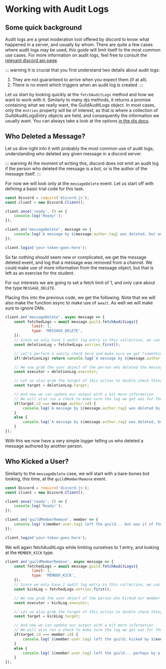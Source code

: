 # Working with Audit Logs

## Some quick background
Audit logs are a great moderation tool offered by discord to know what happened in a server, and usually by whom. There are quite a few cases where audit logs may be used, this guide will limit itself to the most common use cases. For more information on audit logs, feel free to consult the [relevant discord api page](https://discordapp.com/developers/docs/resources/audit-log).

::: warning
It is crucial that you first understand two details about audit logs:
1) They are not guaranteed to arrive when you expect them (if at all).
2) There is no event which triggers when an audit log is created.
:::

Let us start by looking quickly at the `fetchAuditLogs` method and how we want to work with it. Similarly to many djs methods, it returns a promise containing what we really want, the GuildAuditLogs object. In most cases, only the `entries` property will be of interest, as that is where a collection of GuildAuditLogsEntry objects are held, and consequently the information we usually want. You can always take a look at the options [in the djs docs](https://discord.js.org/#/docs/main/stable/class/Guild?scrollTo=fetchAuditLogs).

## Who Deleted a Message?
Let us dive right into it with probably the most common use of audit logs; understanding who deleted any given message in a discord server.

::: warning
At the moment of writing this, discord does not emit an audit log if the person who deleted the message is a bot, or is the author of the message itself.
:::

For now we will look only at the `messageDelete` event. Let us start off with defining a basic trial code for this task.

```js
const Discord = require('discord.js');
const client = new Discord.Client();

client.once('ready', () => {
	console.log('Ready!');
});

client.on('messageDelete', message => {
	console.log(`A message by ${message.author.tag} was deleted, but we don't know by who yet.`);
});

client.login('your-token-goes-here');
```

So far nothing should seem new or complicated, we get the message deleted event, and log that a message was removed from a channel. We could make use of more information from the message object, but that is left as an exercise for the student.

For our interests we are going to set a fetch limit of 1, and only care about the type `MESSAGE_DELETE`.

Placing this into the previous code, we get the following. Note that we will also make the function async to make use of `await`. As well we will make sure to ignore DMs.

```js
client.on('messageDelete', async message => {
	const fetchedLogs = await message.guild.fetchAuditLogs({
			limit: 1,
			type: 'MESSAGE_DELETE',
	});
	// Since we only have 1 audit log entry in this collection, we can simply grab the first one
	const deletionLog = fetchedLogs.entries.first();

	// Let's perform a sanity check here and make sure we got *something*
	if(!deletionLog) return console.log(`A message by ${message.author.tag} was deleted, but no relevant audit logs were found.`)

	// We now grab the user object of the person who deleted the message
	const executor = deletionLog.executor;

	// Let us also grab the target of this action to double check things
	const target = deletionLog.target;

	// And now we can update our output with a bit more information
	// We will also run a check to make sure the log we got was for the same author's message
	if(target.id === message.author.id) {
		console.log(`A message by ${message.author.tag} was deleted by ${executor.tag}.`);
	}
	else {
		console.log(`A message by ${message.author.tag} was deleted, but we don't know by who.`);
	}
});
```

With this we now have a very simple logger telling us who deleted a message authored by another person.

## Who Kicked a User?

Similarly to the `messageDelete` case, we will start with a bare-bones bot looking, this time, at the `guildMemberRemove` event.

```js
const Discord = require('discord.js');
const client = new Discord.Client();

client.once('ready', () => {
	console.log('Ready!');
});

client.on('guildMemberRemove', member => {
	console.log(`${member.user.tag} left the guild... but was it of their own free will?`);
});

client.login('your-token-goes-here');
```

We will again fetchAuditLogs while limiting ourselves to 1 entry, and looking at the `MEMBER_KICK` type.

```js
client.on('guildMemberRemove', async message => {
	const fetchedLogs = await message.guild.fetchAuditLogs({
			limit: 1,
			type: 'MEMBER_KICK',
	});
	// Since we only have 1 audit log entry in this collection, we can simply grab the first one
	const kickLog = fetchedLogs.entries.first();

	// We now grab the user object of the person who kicked our member
	const executor = kickLog.executor;

	// Let us also grab the target of this action to double check things
	const target = kickLog.target;

	// And now we can update our output with a bit more information
	// We will also run a check to make sure the log we got was for the same kicked member
	if(target.id === member.id) {
		console.log(`${member.user.tag} left the guild; kicked by ${executor.tag}?`);
	}
	else {
		console.log(`${member.user.tag} left the guild... perhaps by a ghost.`);
	}
});
```
